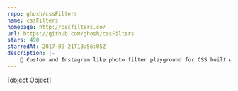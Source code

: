 ```yaml
---
repo: ghosh/cssFilters
name: cssFilters
homepage: http://cssfilters.co/
url: https://github.com/ghosh/cssFilters
stars: 490
starredAt: 2017-09-21T18:56:05Z
description: |-
    🌄 Custom and Instagram like photo filter playground for CSS built with React
---
```


[object Object]
